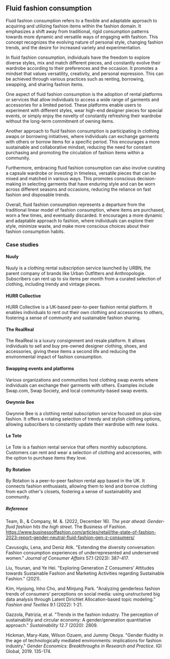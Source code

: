 ﻿## Fluid fashion consumption

Fluid fashion consumption refers to a flexible and adaptable approach to acquiring and utilizing fashion items within the fashion domain. It emphasizes a shift away from traditional, rigid consumption patterns towards more dynamic and versatile ways of engaging with fashion. This concept recognizes the evolving nature of personal style, changing fashion trends, and the desire for increased variety and experimentation.

In fluid fashion consumption, individuals have the freedom to explore diverse styles, mix and match different pieces, and constantly evolve their wardrobe according to their preferences and the occasion. It promotes a mindset that values versatility, creativity, and personal expression. This can be achieved through various practices such as renting, borrowing, swapping, and sharing fashion items.

One aspect of fluid fashion consumption is the adoption of rental platforms or services that allow individuals to access a wide range of garments and accessories for a limited period. These platforms enable users to experiment with different styles, wear high-end designer pieces for special events, or simply enjoy the novelty of constantly refreshing their wardrobe without the long-term commitment of owning items.

Another approach to fluid fashion consumption is participating in clothing swaps or borrowing initiatives, where individuals can exchange garments with others or borrow items for a specific period. This encourages a more sustainable and collaborative mindset, reducing the need for constant purchasing and promoting the circulation of fashion items within a community.

Furthermore, embracing fluid fashion consumption can also involve curating a capsule wardrobe or investing in timeless, versatile pieces that can be mixed and matched in various ways. This promotes conscious decision-making in selecting garments that have enduring style and can be worn across different seasons and occasions, reducing the reliance on fast fashion and disposable trends.

Overall, fluid fashion consumption represents a departure from the traditional linear model of fashion consumption, where items are purchased, worn a few times, and eventually discarded. It encourages a more dynamic and adaptable approach to fashion, where individuals can explore their style, minimize waste, and make more conscious choices about their fashion consumption habits.

### Case studies

#### Nuuly

Nuuly is a clothing rental subscription service launched by URBN, the parent company of brands like Urban Outfitters and Anthropologie. Subscribers can rent up to six items per month from a curated selection of clothing, including trendy and vintage pieces.

#### HURR Collective

HURR Collective is a UK-based peer-to-peer fashion rental platform. It enables individuals to rent out their own clothing and accessories to others, fostering a sense of community and sustainable fashion sharing.

#### The RealReal

The RealReal is a luxury consignment and resale platform. It allows individuals to sell and buy pre-owned designer clothing, shoes, and accessories, giving these items a second life and reducing the environmental impact of fashion consumption.

#### Swapping events and platforms

Various organizations and communities host clothing swap events where individuals can exchange their garments with others. Examples include Swap.com, Swap Society, and local community-based swap events.

#### Gwynnie Bee

Gwynnie Bee is a clothing rental subscription service focused on plus-size fashion. It offers a rotating selection of trendy and stylish clothing options, allowing subscribers to constantly update their wardrobe with new looks.

#### Le Tote

Le Tote is a fashion rental service that offers monthly subscriptions. Customers can rent and wear a selection of clothing and accessories, with the option to purchase items they love.

#### By Rotation

By Rotation is a peer-to-peer fashion rental app based in the UK. It connects fashion enthusiasts, allowing them to lend and borrow clothing from each other's closets, fostering a sense of sustainability and community.

##### Reference

Team, B., & Company, M. &. (2022, December 16). _The year ahead: Gender-fluid fashion hits the high street_. The Business of Fashion. https://www.businessoffashion.com/articles/retail/the-state-of-fashion-2023-report-gender-neutral-fluid-fashion-gen-z-consumers/

Cavusoglu, Lena, and Deniz Atik. "Extending the diversity conversation: Fashion consumption experiences of underrepresented and underserved women." _Journal of Consumer Affairs_ 57.1 (2023): 387-417.


Liu, Younan, and Ye Hei. "Exploring Generation Z Consumers' Attitudes towards Sustainable Fashion and Marketing Activities regarding Sustainable Fashion." (2021).

Kim, Hyojung, Inho Cho, and Minjung Park. "Analyzing genderless fashion trends of consumers’ perceptions on social media: using unstructured big data analysis through Latent Dirichlet Allocation-based topic modeling." _Fashion and Textiles_ 9.1 (2022): 1-21.

Gazzola, Patrizia, et al. "Trends in the fashion industry. The perception of sustainability and circular economy: A gender/generation quantitative approach." _Sustainability_ 12.7 (2020): 2809.

Hickman, Mary-Kate, Wilson Ozuem, and Jummy Okoya. "Gender fluidity in the age of technologically mediated environments: implications for fashion industry." _Gender Economics: Breakthroughs in Research and Practice_. IGI Global, 2019. 135-174.

